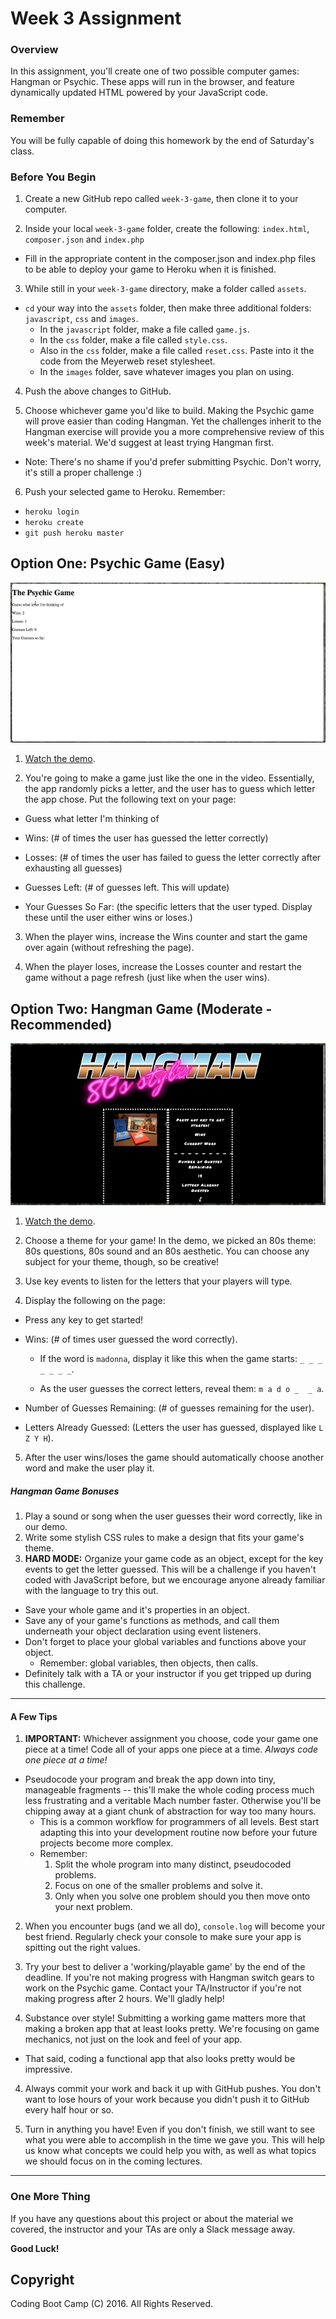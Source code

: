 # Week 3 Assignment



### Overview
In this assignment, you'll create one of two possible computer games: Hangman or Psychic. These apps will run in the browser, and feature dynamically updated HTML powered by your JavaScript code.



### Remember

You will be fully capable of doing this homework by the end of Saturday's class.

### Before You Begin
1. Create a new GitHub repo called `week-3-game`, then clone it to your computer.

2. Inside your local `week-3-game` folder, create the following: `index.html`, `composer.json` and `index.php`
  * Fill in the appropriate content in the composer.json and index.php files to be able to deploy your game to Heroku when it is finished.

3. While still in your `week-3-game` directory, make a folder called `assets`.
  * `cd` your way into the `assets` folder, then make three additional folders: `javascript`, `css` and `images`.
    * In the `javascript` folder, make a file called `game.js`.
    * In the `css` folder, make a file called `style.css`.
    * Also in the `css` folder, make a file called `reset.css`. Paste into it the code from the Meyerweb reset stylesheet.
    * In the `images` folder, save whatever images you plan on using.

4. Push the above changes to GitHub.

5. Choose whichever game you'd like to build. Making the Psychic game will prove easier than coding Hangman. Yet the challenges inherit to the Hangman exercise will provide you a more comprehensive review of this week's material. We'd suggest at least trying Hangman first.
  * Note: There's no shame if you'd prefer submitting Psychic. Don't worry, it's still a proper challenge :)

6. Push your selected game to Heroku. Remember:
  * `heroku login`
  * `heroku create` 
  * `git push heroku master`





## Option One: Psychic Game (Easy)

![Psychic](Images/1-Psychic.jpg)

1. [Watch the demo](psychic-game-demo.mov).

2. You're going to make a game just like the one in the video. Essentially, the app randomly picks a letter, and the user has to guess which letter the app chose. Put the following text on your page:

  * Guess what letter I'm thinking of

  * Wins: (# of times the user has guessed the letter correctly)

  * Losses: (# of times the user has failed to guess the letter correctly after exhausting all guesses)

  * Guesses Left: (# of guesses left. This will update)

  * Your Guesses So Far: (the specific letters that the user typed. Display these until the user either wins or loses.)

3. When the player wins, increase the Wins counter and start the game over again (without refreshing the page).

4. When the player loses, increase the Losses counter and restart the game without a page refresh (just like when the user wins).








## Option Two: Hangman Game (Moderate - Recommended)

![Hangman](Images/2-Hangman.jpg)


1. [Watch the demo](hangman-game-demo.mov).

2. Choose a theme for your game! In the demo, we picked an 80s theme: 80s questions, 80s sound and an 80s aesthetic. You can choose any subject for your theme, though, so be creative!

3. Use key events to listen for the letters that your players will type.

4. Display the following on the page:

  * Press any key to get started!

  * Wins: (# of times user guessed the word correctly).

    * If the word is `madonna`, display it like this when the game starts: `_ _ _ _ _ _ _`.

    * As the user guesses the correct letters, reveal them: `m a d o _  _ a`.

  * Number of Guesses Remaining: (# of guesses remaining for the user).

  * Letters Already Guessed: (Letters the user has guessed, displayed like `L Z Y H`).

5. After the user wins/loses the game should automatically choose another word and make the user play it.

##### Hangman Game Bonuses

1. Play a sound or song when the user guesses their word correctly, like in our demo.
2. Write some stylish CSS rules to make a design that fits your game's theme.
3. **HARD MODE:** Organize your game code as an object, except for the key events to get the letter guessed. This will be a challenge if you haven't coded with JavaScript before, but we encourage anyone already familiar with the language to try this out.
  * Save your whole game and it's properties in an object.
  * Save any of your game's functions as methods, and call them underneath your object declaration using event listeners.
  * Don't forget to place your global variables and functions above your object.
    * Remember: global variables, then objects, then calls.
  * Definitely talk with a TA or your instructor if you get tripped up during this challenge.

-------
#### A Few Tips

1. **IMPORTANT:** Whichever assignment you choose, code your game one piece at a time! Code all of your apps one piece at a time. *Always code one piece at a time!* 
  * Pseudocode your program and break the app down into tiny, manageable fragments -- this'll make the whole coding process much less frustrating and a veritable Mach number faster. Otherwise you'll be chipping away at a giant chunk of abstraction for way too many hours.
    * This is a common workflow for programmers of all levels. Best start adapting this into your development routine now before your future projects become more complex.
    * Remember: 
      1. Split the whole program into many distinct, pseudocoded problems.
      2. Focus on one of the smaller problems and solve it. 
      3. Only when you solve one problem should you then move onto your next problem.

2. When you encounter bugs (and we all do), `console.log` will become your best friend. Regularly check your console to make sure your app is spitting out the right values.

2. Try your best to deliver a 'working/playable game' by the end of the deadline. If you're not making progress with Hangman switch gears to work on the Psychic game. Contact your TA/Instructor if you're not making progress after 2 hours. We'll gladly help!

3. Substance over style! Submitting a working game matters more that making a broken app that at least looks pretty. We're focusing on game mechanics, not just on the look and feel of your app.
  * That said, coding a functional app that also looks pretty would be impressive.

4. Always commit your work and back it up with GitHub pushes. You don't want to lose hours of your work because you didn't push it to GitHub every half hour or so.

5. Turn in anything you have! Even if you don't finish, we still want to see what you were able to accomplish in the time we gave you. This will help us know what concepts we could help you with, as well as what topics we should focus on in the coming lectures.

-------
### One More Thing
If you have any questions about this project or about the material we covered, the instructor and your TAs are only a Slack message away.

**Good Luck!**

## Copyright
Coding Boot Camp (C) 2016. All Rights Reserved.